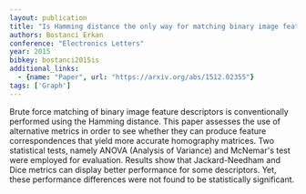 ```yaml
---
layout: publication
title: "Is Hamming distance the only way for matching binary image feature descriptors"
authors: Bostanci Erkan
conference: "Electronics Letters"
year: 2015
bibkey: bostanci2015is
additional_links:
  - {name: "Paper", url: "https://arxiv.org/abs/1512.02355"}
tags: ['Graph']
---
```

Brute force matching of binary image feature descriptors is conventionally
performed using the Hamming distance. This paper assesses the use of alternative
metrics in order to see whether they can produce feature correspondences that
yield more accurate homography matrices. Two statistical tests, namely ANOVA
(Analysis of Variance) and McNemar's test were employed for evaluation. Results
show that Jackard-Needham and Dice metrics can display better performance for
some descriptors. Yet, these performance differences were not found to be
statistically significant.
